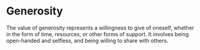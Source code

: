 # Generosity

The value of generosity represents a willingness to give of oneself, whether in the form of time, resources, or other forms of support. It involves being open-handed and selfless, and being willing to share with others.
